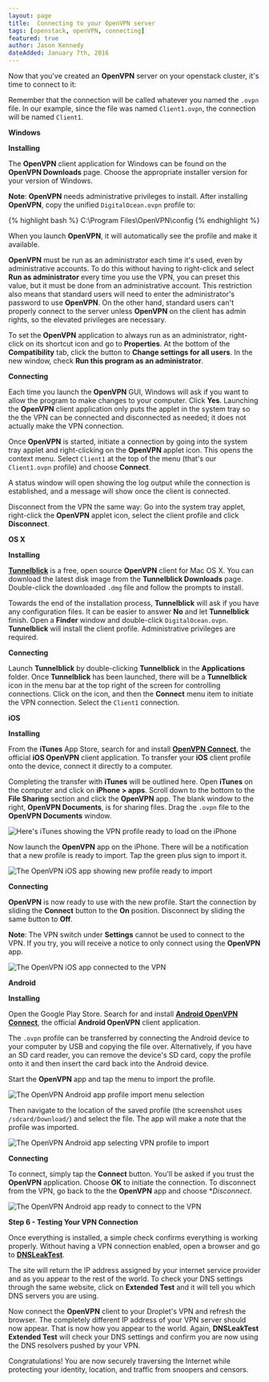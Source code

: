 ```yaml
---
layout: page
title:  Connecting to your OpenVPN server
tags: [openstack, openVPN, connecting]
featured: true
author: Jason Kennedy
dateAdded: January 7th, 2016
---
```


Now that you've created an **OpenVPN** server on your openstack cluster, it's time to connect to it:


Remember that the connection will be called whatever you named the `.ovpn` file. In our example, since the file was named `Client1.ovpn`, the connection will be named `Client1`.

**Windows**

**Installing**

The **OpenVPN** client application for Windows can be found on the **OpenVPN Downloads** page. Choose the appropriate installer version for your version of Windows.

**Note**: **OpenVPN** needs administrative privileges to install.
After installing **OpenVPN**, copy the unified `DigitalOcean.ovpn` profile to:

{% highlight bash %}
C:\Program Files\OpenVPN\config
{% endhighlight %}

When you launch **OpenVPN**, it will automatically see the profile and make it available.

**OpenVPN** must be run as an administrator each time it's used, even by administrative accounts. To do this without having to right-click and select **Run as administrator** every time you use the VPN, you can preset this value, but it must be done from an administrative account. This restriction also means that standard users will need to enter the administrator's password to use **OpenVPN**. On the other hand, standard users can't properly connect to the server unless **OpenVPN** on the client has admin rights, so the elevated privileges are necessary.

To set the **OpenVPN** application to always run as an administrator, right-click on its shortcut icon and go to **Properties**. At the bottom of the **Compatibility** tab, click the button to **Change settings for all users**. In the new window, check **Run this program as an administrator**.

**Connecting**

Each time you launch the **OpenVPN** GUI, Windows will ask if you want to allow the program to make changes to your computer. Click **Yes**. Launching the **OpenVPN** client application only puts the applet in the system tray so the the VPN can be connected and disconnected as needed; it does not actually make the VPN connection.

Once **OpenVPN** is started, initiate a connection by going into the system tray applet and right-clicking on the **OpenVPN** applet icon. This opens the context menu. Select `Client1` at the top of the menu (that's our `Client1.ovpn` profile) and choose **Connect**.

A status window will open showing the log output while the connection is established, and a message will show once the client is connected.

Disconnect from the VPN the same way: Go into the system tray applet, right-click the **OpenVPN** applet icon, select the client profile and click **Disconnect**.

**OS X**

**Installing**

[**Tunnelblick**](https://code.google.com/p/tunnelblick/) is a free, open source **OpenVPN** client for Mac OS X. You can download the latest disk image from the **Tunnelblick Downloads** page. Double-click the downloaded `.dmg` file and follow the prompts to install.

Towards the end of the installation process, **Tunnelblick** will ask if you have any configuration files. It can be easier to answer **No** and let **Tunnelblick** finish. Open a **Finder** window and double-click `DigitalOcean.ovpn`. **Tunnelblick** will install the client profile. Administrative privileges are required.

**Connecting**

Launch **Tunnelblick** by double-clicking **Tunnelblick** in the **Applications** folder. Once **Tunnelblick** has been launched, there will be a **Tunnelblick** icon in the menu bar at the top right of the screen for controlling connections. Click on the icon, and then the **Connect** menu item to initiate the VPN connection. Select the `Client1` connection.

**iOS**

**Installing**

From the **iTunes** App Store, search for and install [**OpenVPN Connect**](https://itunes.apple.com/us/app/id590379981), the official **iOS OpenVPN** client application. To transfer your **iOS** client profile onto the device, connect it directly to a computer.

Completing the transfer with **iTunes** will be outlined here. Open **iTunes** on the computer and click on **iPhone > apps**. Scroll down to the bottom to the **File Sharing** section and click the **OpenVPN** app. The blank window to the right, **OpenVPN Documents**, is for sharing files. Drag the `.ovpn` file to the **OpenVPN Documents** window.

![Here's iTunes showing the VPN profile ready to load on the iPhone](https://assets.digitalocean.com/articles/openvpn_ubunutu/1.png)

Now launch the **OpenVPN** app on the iPhone. There will be a notification that a new profile is ready to import. Tap the green plus sign to import it.

![The OpenVPN iOS app showing new profile ready to import](https://assets.digitalocean.com/articles/openvpn_ubunutu/2.png)

**Connecting**

**OpenVPN** is now ready to use with the new profile. Start the connection by sliding the **Connect** button to the **On** position. Disconnect by sliding the same button to **Off**.

**Note**: The VPN switch under **Settings** cannot be used to connect to the VPN. If you try, you will receive a notice to only connect using the **OpenVPN** app.

![The OpenVPN iOS app connected to the VPN](https://assets.digitalocean.com/articles/openvpn_ubunutu/3.png)

**Android**

**Installing**

Open the Google Play Store. Search for and install [**Android OpenVPN Connect**](https://play.google.com/store/apps/details?id=net.openvpn.openvpn), the official **Android OpenVPN** client application.

The `.ovpn` profile can be transferred by connecting the Android device to your computer by USB and copying the file over. Alternatively, if you have an SD card reader, you can remove the device's SD card, copy the profile onto it and then insert the card back into the Android device.

Start the **OpenVPN** app and tap the menu to import the profile.

![The OpenVPN Android app profile import menu selection](https://assets.digitalocean.com/articles/openvpn_ubunutu/4.png)

Then navigate to the location of the saved profile (the screenshot uses `/sdcard/Download/`) and select the file. The app will make a note that the profile was imported.

![The OpenVPN Android app selecting VPN profile to import](https://assets.digitalocean.com/articles/openvpn_ubunutu/5.png)

**Connecting**

To connect, simply tap the **Connect** button. You'll be asked if you trust the **OpenVPN** application. Choose **OK** to initiate the connection. To disconnect from the VPN, go back to the the **OpenVPN** app and choose **Disconnect*.

![The OpenVPN Android app ready to connect to the VPN](https://assets.digitalocean.com/articles/openvpn_ubunutu/6.png)


**Step 6 - Testing Your VPN Connection**

Once everything is installed, a simple check confirms everything is working properly. Without having a VPN connection enabled, open a browser and go to [**DNSLeakTest**](https://www.dnsleaktest.com/).

The site will return the IP address assigned by your internet service provider and as you appear to the rest of the world. To check your DNS settings through the same website, click on **Extended Test** and it will tell you which DNS servers you are using.

Now connect the **OpenVPN** client to your Droplet's VPN and refresh the browser. The completely different IP address of your VPN server should now appear. That is now how you appear to the world. Again, **DNSLeakTest Extended Test** will check your DNS settings and confirm you are now using the DNS resolvers pushed by your VPN.

Congratulations! You are now securely traversing the Internet while protecting your identity, location, and traffic from snoopers and censors.
